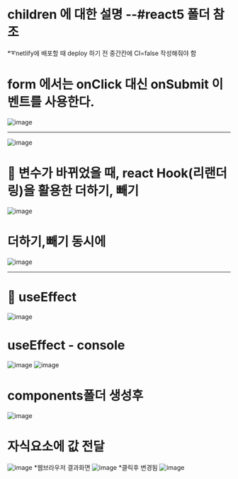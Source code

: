 # children 에 대한 설명 --#react5 폴더 참조

 *➰netlify에 배포할 때 deploy 하기 전 중간칸에 CI=false 작성해줘야 함

# form 에서는 onClick 대신 onSubmit 이벤트를 사용한다.
![image](https://github.com/YENAZIGMINA/react_basic/assets/129706758/ea14ca09-001e-48d5-bf1f-c56e26f1a3d4)


-------------------------------------------------------------------------------------------------------------
![image](https://github.com/YENAZIGMINA/react_basic/assets/129706758/bdbdc9f7-3f5d-47e5-afd5-df1f1e302375)

# 🎀 변수가 바뀌었을 때, react Hook(리랜더링)을 활용한 더하기, 빼기
![image](https://github.com/YENAZIGMINA/react_basic/assets/129706758/202eb5e0-3582-4696-9c85-697c9394831d)

# 더하기,빼기 동시에
![image](https://github.com/YENAZIGMINA/react_basic/assets/129706758/f9eb79b2-9a32-48a8-bac5-9648a16fe473)


----------------------------------------------------------------------------------------------------------------

# 🎀 useEffect
![image](https://github.com/YENAZIGMINA/react_basic/assets/129706758/c2f92372-ee9d-46da-9407-46a88111b717)


# useEffect - console
![image](https://github.com/YENAZIGMINA/react_basic/assets/129706758/51447cb0-869a-4ac7-add6-6e1d58a88f41)
![image](https://github.com/YENAZIGMINA/react_basic/assets/129706758/520ec5fe-34c1-474e-87b4-6caacdb3b332)

# components폴더 생성후 
![image](https://github.com/YENAZIGMINA/react_basic/assets/129706758/782f8145-a1d6-4055-9dae-920d67eadebd)

# 자식요소에 값 전달
![image](https://github.com/YENAZIGMINA/react_basic/assets/129706758/0e609b50-9e18-491e-a28a-496ef97a176a)
 *웹브라우저 결과화면
![image](https://github.com/YENAZIGMINA/react_basic/assets/129706758/90ecd015-c320-459e-8d73-e503d534cf7f)
 *클릭후 변경됨
![image](https://github.com/YENAZIGMINA/react_basic/assets/129706758/ad515268-13f9-4adb-b87c-60fc1743971c)


